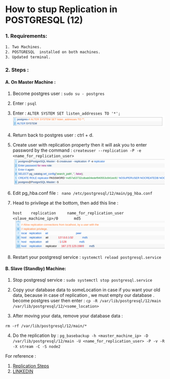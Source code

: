 # How to stup Replication in POSTGRESQL (12)

### 1. Requirements: 
    1. Two Machines.
    2. POSTGRESQL  installed on both machines.
    3. Updated terminal.

### 2. Steps : 

#### A. On Master Machine :
1. Become postgres user :
`sudo su - postgres`
2. Enter :
`psql`
3. Enter : 
`ALTER SYSTEM SET listen_addresses TO '*';`
![nmknk](/assets/m_alter_listen.png)

4. Return back to postgres user : ctrl + d.
5. Create user  with replication property then it will ask you to enter password by the command : 
`createuser --replication -P -e <name_for_replication_user>`
![nmknk](assets/m_rep_create_user.png)

6. Edit pg_hba.conf file :
` nano /etc/postgresql/12/main/pg_hba.conf`
7. Head to privilege at the bottom, then add this line :

    `host    replication     name_for_replication_user      <slave_machine_ip>/0       md5`
![nmknk](assets/privilege_master.png)


8. Restart your postgresql service : 
`systemctl reload postgresql.service`



#### B. Slave (Standby) Machine:
1. Stop postgresql service : 
`sudo systemctl stop postgresql.service`
2. Copy your database data to someLocation in case if you want your old data, because in case of replication , we must empty our database .
become postgres user then enter :
`cp -R /var/lib/postgresql/12/main /var/lib/postgresql/12/<some_location>`

3. After moving your data, remove your database data :

`rm -rf /var/lib/postgresql/12/main/*`

4. Do the replication by : 
`pg_basebackup -h <master_machine_ip> -D /var/lib/postgresql/12/main -U <name_for_replication_user> -P -v -R -X stream -C -S node2`



For reference : 
1. [Replication Steps](https://minervadb.xyz/step-by-step-postgresql-12-streaming-replication-on-ubuntu/)
1. [LINKEDIN](https://www.linkedin.com/in/mohammadghafri/)


    